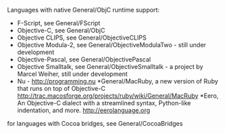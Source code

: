 

Languages with native General/ObjC runtime support:
  
  * F-Script, see General/FScript
  * Objective-C, see General/ObjC
  * Objective CLIPS, see General/ObjectiveCLIPS
  * Objective Modula-2, see General/ObjectiveModulaTwo - still under development
  * Objective-Pascal, see General/ObjectivePascal
  * Objective Smalltalk, see General/ObjectiveSmalltalk - a project by Marcel Weiher, still under development
  * Nu - http://programming.nu
  *General/MacRuby, a new version of Ruby that runs on top of Objective-C  http://trac.macosforge.org/projects/ruby/wiki/General/MacRuby
  *Eero, An Objective-C dialect with a streamlined syntax, Python-like indentation, and more.  http://eerolanguage.org
  

for languages with Cocoa bridges, see General/CocoaBridges